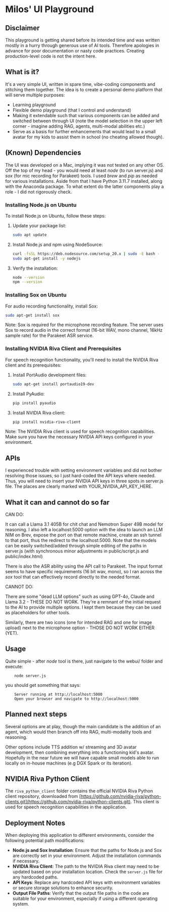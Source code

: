 <!--
  SPDX-FileCopyrightText: Copyright (c) 2023 NVIDIA CORPORATION & AFFILIATES. All rights reserved.
  SPDX-License-Identifier: Apache-2.0

  Licensed under the Apache License, Version 2.0 (the "License");
  you may not use this file except in compliance with the License.
  You may obtain a copy of the License at

  http://www.apache.org/licenses/LICENSE-2.0

  Unless required by applicable law or agreed to in writing, software
  distributed under the License is distributed on an "AS IS" BASIS,
  WITHOUT WARRANTIES OR CONDITIONS OF ANY KIND, either express or implied.
  See the License for the specific language governing permissions and
  limitations under the License.
-->

# Milos' UI Playground

## Disclaimer

This playground is getting shared before its intended time and was written mostly in a hurry through generous use of AI tools. Therefore apologies in advance for poor documentation or nasty code practices. Creating production-level code is not the intent here.

## What is it?

It's a very simple UI, written in spare time, vibe-coding components and stitching them together. The idea is to create a personal demo platform that will serve multiple purposes:

  - Learning playground
  - Flexible demo playground (that I control and understand)
  - Making it extendable such that various components can be added and switched between through UI (note the model selection in the upper left corner - imagine adding RAG, agents, multi-modal abilities etc.)
  - Serve as a basis for further enhancements that would lead to a small avatar for my kids to assist them in school (no cheating allowed though).

## (Known) Dependencies

The UI was developed on a Mac, implying it was not tested on any other OS. Off the top of my head - you would need at least *node* (to run server.js) and *sox* (for mic recording for Parakeet) tools. I used *brew* and *pip* as needed for various installations. Aside from that I have Python 3.11.7 installed, along with the Anaconda package. To what extent do the latter components play a role - I did not rigorously check. 

### Installing Node.js on Ubuntu

To install Node.js on Ubuntu, follow these steps:

1. Update your package list:
   ```bash
   sudo apt update
   ```

2. Install Node.js and npm using NodeSource:
   ```bash
   curl -fsSL https://deb.nodesource.com/setup_20.x | sudo -E bash -
   sudo apt-get install -y nodejs
   ```

3. Verify the installation:
   ```bash
   node --version
   npm --version
   ```

### Installing Sox on Ubuntu

For audio recording functionality, install Sox:
```bash
sudo apt-get install sox
```

Note: Sox is required for the microphone recording feature. The server uses Sox to record audio in the correct format (16-bit WAV, mono channel, 16kHz sample rate) for the Parakeet ASR service.

### Installing NVIDIA Riva Client and Prerequisites

For speech recognition functionality, you'll need to install the NVIDIA Riva client and its prerequisites:

1. Install PortAudio development files:
   ```bash
   sudo apt-get install portaudio19-dev
   ```

2. Install PyAudio:
   ```bash
   pip install pyaudio
   ```

3. Install NVIDIA Riva client:
   ```bash
   pip install nvidia-riva-client
   ```

Note: The NVIDIA Riva client is used for speech recognition capabilities. Make sure you have the necessary NVIDIA API keys configured in your environment.

## APIs

I experienced trouble with setting environment variables and did not bother resolving those issues, so I just hard-coded the API keys where needed. Thus, you will need to insert your NVIDIA API keys in three spots in server.js file. The places are clearly marked with YOUR_NVIDIA_API_KEY_HERE.

## What it can and cannot do so far

CAN DO:

It can call a Llama 3.1 405B for chit chat and Nemotron Super 49B model for reasoning. I also left a localhost:5000 option with the idea to launch an LLM NIM on Brev, expose the port on that remote machine, create an ssh tunnel to that port, thus the redirect to the localhost:5000. Note that the models can be easily switched/added through simple editing of the paths in server.js (with synchronous minor adjustments in public/script.js and public/index.html)

There is also the ASR ability using the API call to Parakeet. The input format seems to have specific requirements (16 bit wav, mono), so I ran across the *sox* tool that can effectively record directly to the needed format. 

CANNOT DO:

There are some "dead LLM options" such as using GPT-4o, Claude and Llama 3.2 - THESE DO NOT WORK. They're a remnant of the initial request to the AI to provide multiple options. I kept them because they can be used as placeholders for other tools. 

Similarly, there are two icons (one for intended RAG and one for image upload) next to the microphone option - THOSE DO NOT WORK EITHER (YET).

## Usage

Quite simple - after *node* tool is there, just navigate to the webui/ folder and execute:

        node server.js

you should get something that says:

        Server running at http://localhost:5000
        Open your browser and navigate to http://localhost:5000

## Planned next steps

Several options are at play, though the main candidate is the addition of an agent, which would then branch off into RAG, multi-modality tools and reasoning.

Other options include TTS addition w/ streaming and 3D avatar development, then combining everything into a functioning kid's avatar. Hopefully in the near future we will have capable small models able to run locally on in-house machines (e.g DGX Spark or its iteration).

## NVIDIA Riva Python Client

The `riva_python_client` folder contains the official NVIDIA Riva Python client repository, downloaded from [https://github.com/nvidia-riva/python-clients.git](https://github.com/nvidia-riva/python-clients.git). This client is used for speech recognition capabilities in the application.

## Deployment Notes

When deploying this application to different environments, consider the following potential path modifications:

- **Node.js and Sox Installation**: Ensure that the paths for Node.js and Sox are correctly set in your environment. Adjust the installation commands if necessary.
- **NVIDIA Riva Client**: The path to the NVIDIA Riva client may need to be updated based on your installation location. Check the `server.js` file for any hardcoded paths.
- **API Keys**: Replace any hardcoded API keys with environment variables or secure storage solutions to enhance security.
- **Output File Paths**: Verify that the output file paths in the code are suitable for your environment, especially if using a different operating system.
